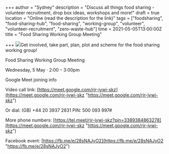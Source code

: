 +++
author = "Sydney"
description = "Discuss all things food sharing - volunteer recruitment, drop box ideas, workshops and more!"
draft = true
location = "Online (read the description for the link)"
tags = ["foodsharing", "food-sharing-hub", "food-sharing", "working-group", "volunteer", "volunteer-recruitment", "zero-waste-hub"]
time = 2021-05-05T13:00:00Z
title = "Food Sharing Working Group Meeting"

+++
![](https://res.cloudinary.com/shrub-co-op/image/upload/v1619621073/shrubcoop.org/media/Food_Sharing_Edinburgh_FB_event_page_banner_TEMPLATE_5_ymrljf.png)Get involved, take part, plan, plot and scheme for the food sharing working group!

Food Sharing Working Group Meeting

Wednesday, 5 May · 2:00 – 3:00pm

Google Meet joining info

Video call link: [https://meet.google.com/rjr-jywi-skz](https://meet.google.com/rjr-jywi-skz "https://meet.google.com/rjr-jywi-skz")

Or dial: ‪(GB) +44 20 3937 2831‬ PIN: ‪500 093 997‬#

More phone numbers: [https://tel.meet/rjr-jywi-skz?pin=3389384863278](https://meet.google.com/rjr-jywi-skz "https://meet.google.com/rjr-jywi-skz")

Facebook event: [https://fb.me/e/28sNAJyO2](https://fb.me/e/28sNAJyO2 "https://fb.me/e/28sNAJyO2")